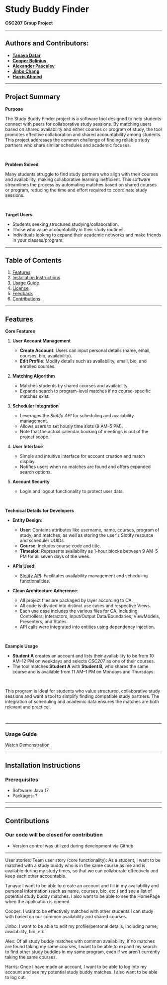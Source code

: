 # Study Buddy Finder

**CSC207 Group Project**

---

## Authors and Contributors:
- [**Tanaya Datar**](https://github.com/tanaya2026)
- [**Cooper Bolinius**](https://github.com/cbolinius)
- [**Alexander Pascalev**](https://github.com/a1exp4sc)
- [**Jinbo Chang**](https://github.com/JinboChang)
- [**Harris Ahmed**](https://github.com/harriss4567)

---

## Project Summary


**Purpose**

The Study Buddy Finder project is a software tool designed to help students connect with peers for collaborative study sessions. By matching users based on shared availability and either courses or program of study, the tool promotes effective collaboration and shared accountability among students. This project addresses the common challenge of finding reliable study partners who share similar schedules and academic focuses.

<br/>

**Problem Solved**

Many students struggle to find study partners who align with their courses and availability, making collaborative learning inefficient. This software streamlines the process by automating matches based on shared courses or program, reducing the time and effort required to coordinate study sessions.

<br/>

**Target Users**  
- Students seeking structured studying/collaboration.
- Those who value accountability in their study routines.
- Individuals looking to expand their academic networks and make friends in your classes/program.


---

## Table of Contents

1. [Features](#features)
2. [Installation Instructions](#installation-instructions)
3. [Usage Guide](#usage-guide)
4. [License](#license)
5. [Feedback](#feedback)
6. [Contributions](#contributions)

---

## Features

**Core Features**  

1. **User Account Management**
   - **Create Account**: Users can input personal details (name, email, courses, bio, availability).
   - **Edit Profile**: Modify details such as availability, email, bio, and enrolled courses.

2. **Matching Algorithm**
   - Matches students by shared courses and availability.
   - Expands search to program-level matches if no course-specific matches exist.

3. **Scheduler Integration**
   - Leverages the *Slotify API* for scheduling and availability management.
   - Allows users to set hourly time slots (9 AM–5 PM).
   - Note that the actual calendar booking of meetings is out of the project scope.

4. **User Interface**
   - Simple and intuitive interface for account creation and match display.
   - Notifies users when no matches are found and offers expanded search options.

5. **Account Security**
   - Login and logout functionality to protect user data.

<br/>

**Technical Details for Developers**  

- **Entity Design**:
  - **User**: Contains attributes like username, name, courses, program of study, and matches, as well as storing the user's Slotify resource and scheduler UUIDs.
  - **Course**: Includes course code and title.
  - **Timeslot**: Represents availability as 1-hour blocks between 9 AM–5 PM for all seven days of the week.

- **APIs Used**:
  - [Slotify API](https://slotify.ca/api/page/introduction): Facilitates availability management and scheduling functionalities.

- **Clean Architecture Adherence**:
  - All project files are packaged by layer according to CA.
  - All code is divided into distinct use cases and respective Views.
  - Each use case includes the various files for CA, including Controllers, Interactors, Input/Output Data/Boundaries, ViewModels, Presenters, and States.
  - API calls were integrated into entities using dependency injection.

<br/>

**Example Usage**  
- **Student A** creates an account and lists their availability to be from 10 AM–12 PM on weekdays and selects *CSC207* as one of their courses.  
- The tool matches **Student A** with **Student B**, who shares the same course and is available from 11 AM–1 PM on Mondays and Thursdays.  

<br/>

This program is ideal for students who value structured, collaborative study sessions and want a tool to simplify finding compatible study partners. The integration of scheduling and academic data ensures the matches are both relevant and practical.

<br/>

---

### Usage Guide
[Watch Demonstration](https://youtu.be/9_iOO7v0kOg)  

---

## Installation Instructions

### Prerequisites
- Software: Java 17
- Packages: ?

---

---

## Contributions

### Our code will be closed for contribution
- Version control was utilized during development via Github

---

User stories:
Team user story (core functionality):
As a student, I want to be matched with a study buddy who is in the same course as me and is available during my study times, so that we can collaborate effectively and keep each other accountable.

Tanaya:
I want to be able to create an account and fill in my availability and personal information (such as name, courses, bio, etc.) and see a list of potential study buddy matches. I also want to be able to see the HomePage when the application is opened.

Cooper:
I want to be effectively matched with other students I can study with based on our common availability and shared courses.

Jinbo:
I want to be able to edit my profile/personal details, including name, availability, bio, etc.

Alex:
Of all study buddy matches with common availability, if no matches are found taking my same courses, I want to be able to expand my search to find other study buddies in my same program, even if we aren’t currently taking the same courses.

Harris:
Once I have made an account, I want to be able to log into my account and see my potential study buddy matches. I also want to be able to log out.

